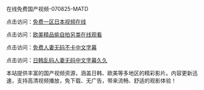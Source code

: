 在线免费国产视频-070825-MATD

点击访问：<a href="https://heiliaoe8ajia.pages.dev">免费一区日本视频在线</a>

点击访问：<a href="https://heiliaoxqkkct.pages.dev">欧美精品偷自拍另类在线观看</a>

点击访问：<a href="https://heiliaoxwd5i8.pages.dev">免费人妻无码不卡中文字幕</a>

点击访问：<a href="https://bered.pages.dev/">日韩乱码人妻无码中文字幕久久</a>

本站提供丰富的国产视频资源，涵盖日韩、欧美等多地区的精彩影片。内容更新迅速，支持高清视频播放，免下载、无广告，带来流畅、舒适的观影体验！

<span style="display:none;">[Canonical link](https://github.com/cx20250708/cx14 ）</span>
